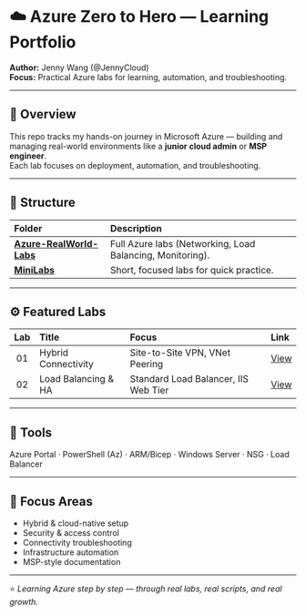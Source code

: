 # ☁️ Azure Zero to Hero — Learning Portfolio  
**Author:** Jenny Wang (@JennyCloud)  
**Focus:** Practical Azure labs for learning, automation, and troubleshooting.

---

## 🧭 Overview
This repo tracks my hands-on journey in Microsoft Azure — building and managing real-world environments like a **junior cloud admin** or **MSP engineer**.  
Each lab focuses on deployment, automation, and troubleshooting.

---

## 📂 Structure

| Folder | Description |
|:--|:--|
| **[Azure-RealWorld-Labs](./Azure-RealWorld-Labs/)** | Full Azure labs (Networking, Load Balancing, Monitoring). |
| **[MiniLabs](./MiniLabs/)** | Short, focused labs for quick practice. |

---

## ⚙️ Featured Labs

| Lab | Title | Focus | Link |
|:--:|:--|:--|:--|
| 01 | Hybrid Connectivity | Site-to-Site VPN, VNet Peering | [View](./Azure-RealWorld-Labs/Lab01-Hybrid-Connectivity/README.md) |
| 02 | Load Balancing & HA | Standard Load Balancer, IIS Web Tier | [View](./Azure-RealWorld-Labs/Lab02-LoadBalancing-HA/README.md) |

---

## 🧰 Tools
Azure Portal · PowerShell (Az) · ARM/Bicep · Windows Server · NSG · Load Balancer

---

## 🧠 Focus Areas
- Hybrid & cloud-native setup  
- Security & access control  
- Connectivity troubleshooting  
- Infrastructure automation  
- MSP-style documentation  

---

⭐ *Learning Azure step by step — through real labs, real scripts, and real growth.*
